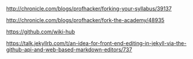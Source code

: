 http://chronicle.com/blogs/profhacker/forking-your-syllabus/39137

http://chronicle.com/blogs/profhacker/fork-the-academy/48935

https://github.com/wiki-hub

https://talk.jekyllrb.com/t/an-idea-for-front-end-editing-in-jekyll-via-the-github-api-and-web-based-markdown-editors/737

